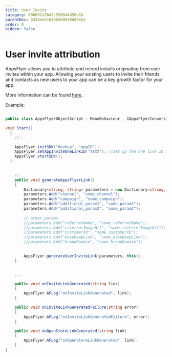 ```yaml
---
title: User Invite
category: 600892a5042c550044d58e1b
parentDoc: 6358e561b49b560010d89e2e
order: 8
hidden: false
---
```


# User invite attribution

AppsFlyer allows you to attribute and record installs originating from user invites within your app. Allowing your existing users to invite their friends and contacts as new users to your app can be a key growth factor for your app.

More information can be found [here](https://dev.appsflyer.com/hc/docs/user-invite-attribution).

Example:
```c#

public class AppsFlyerObjectScript : MonoBehaviour , IAppsFlyerConversionData, IAppsFlyerUserInvite {

void Start()
  {
    //...

    AppsFlyer.initSDK("devkey", "appID");
    AppsFlyer.setAppInviteOneLinkID("XXXX"); //set up the one link ID for the user invite
    AppsFlyer.startSDK();
  }
   

    //...
    public void generateAppsFlyerLink()
    {
        Dictionary<string, string> parameters = new Dictionary<string, string>();
        parameters.Add("channel", "some_channel");
        parameters.Add("campaign", "some_campaign");
        parameters.Add("additional_param1", "some_param1");
        parameters.Add("additional_param2", "some_param2");
       
        // other params
        //parameters.Add("referrerName", "some_referrerName");
        //parameters.Add("referrerImageUrl", "some_referrerImageUrl");
        //parameters.Add("customerID", "some_customerID");
        //parameters.Add("baseDeepLink", "some_baseDeepLink");
        //parameters.Add("brandDomain", "some_brandDomain");
        

        AppsFlyer.generateUserInviteLink(parameters, this);
    }


    ... 

    public void onInviteLinkGenerated(string link)
    {
        AppsFlyer.AFLog("onInviteLinkGenerated", link);
    }

    public void onInviteLinkGeneratedFailure(string error)
    {
        AppsFlyer.AFLog("onInviteLinkGeneratedFailure", error);
    }

    public void onOpenStoreLinkGenerated(string link)
    {
        AppsFlyer.AFLog("onOpenStoreLinkGenerated", link);
    }
}
```
